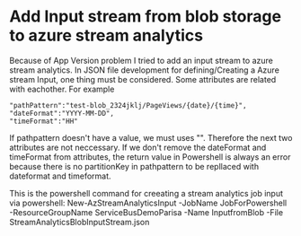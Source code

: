 # Add Input stream from blob storage to azure stream analytics

Because of App Version problem I tried to add an input stream to azure stream analytics.
In JSON file development for defining/Creating a Azure stream Input, one thing must be considered. Some attributes are related with eachother.
For example

    "pathPattern":"test-blob_2324jklj/PageViews/{date}/{time}",
    "dateFormat":"YYYY-MM-DD",
    "timeFormat":"HH"

If pathpattern doesn't have a value, we must uses "". Therefore the next two attributes are not neccessary.
If we don't remove the dateFormat and timeFormat from attributes, the return value in Powershell is always an error because there is no partitionKey in pathpattern to be repllaced with dateformat and timeformat.

This is the powershell command for creeating a stream analytics job input via powershell:
    New-AzStreamAnalyticsInput -JobName JobForPowershell -ResourceGroupName ServiceBusDemoParisa -Name InputfromBlob -File StreamAnalyticsBlobInputStream.json

 

 
<!--stackedit_data:
eyJoaXN0b3J5IjpbLTI5MDEwMjMsMTM0ODQ2MzQ5OSwxMzQ4ND
YzNDk5XX0=
-->